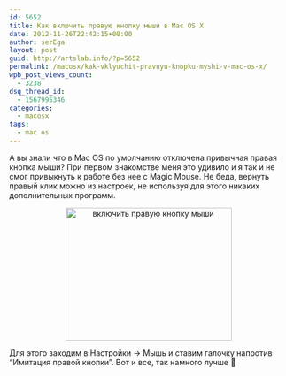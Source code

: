 ```yaml
---
id: 5652
title: Как включить правую кнопку мыши в Mac OS X
date: 2012-11-26T22:42:15+00:00
author: serEga
layout: post
guid: http://artslab.info/?p=5652
permalink: /macosx/kak-vklyuchit-pravuyu-knopku-myshi-v-mac-os-x/
wpb_post_views_count:
  - 3238
dsq_thread_id:
  - 1567995346
categories:
  - macosx
tags:
  - mac os
---
```

А вы знали что в Mac OS по умолчанию отключена привычная правая кнопка мыши? При первом знакомстве меня это удивило и я так и не смог привыкнуть к работе без нее с Magic Mouse. Не беда, вернуть правый клик можно из настроек, не используя для этого никаких дополнительных программ.

<center>
  <a href="{{site.img_cdn}}/mac_os_pravaya_knopka.jpeg"><img src="{{site.img_cdn}}/mac_os_pravaya_knopka-300x240.jpg" alt="включить правую кнопку мыши" title="mac_os_pravaya_knopka" width="300" height="240" class="aligncenter size-medium wp-image-5786" srcset="{{site.img_cdn}}/mac_os_pravaya_knopka-300x240.jpg 300w, {{site.img_cdn}}/mac_os_pravaya_knopka.jpeg 696w" sizes="(max-width: 300px) 100vw, 300px" /></a>
</center>

Для этого заходим в Настройки -> Мышь и ставим галочку напротив &#8220;Имитация правой кнопки&#8221;. Вот и все, так намного лучше 🙂